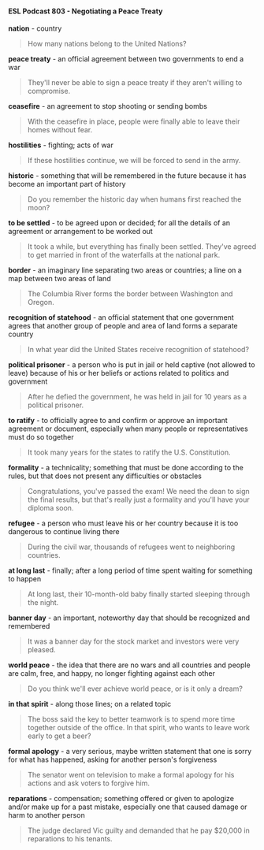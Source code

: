 #### ESL Podcast 803 - Negotiating a Peace Treaty

**nation** - country

> How many nations belong to the United Nations?

**peace treaty** - an official agreement between two governments to end a war

> They'll never be able to sign a peace treaty if they aren't willing to compromise.

**ceasefire** - an agreement to stop shooting or sending bombs

> With the ceasefire in place, people were finally able to leave their homes
without fear.

**hostilities** - fighting; acts of war

> If these hostilities continue, we will be forced to send in the army.

**historic** - something that will be remembered in the future because it has
become an important part of history

> Do you remember the historic day when humans first reached the moon?

**to be settled** - to be agreed upon or decided; for all the details of an agreement
or arrangement to be worked out

> It took a while, but everything has finally been settled. They've agreed to get
married in front of the waterfalls at the national park.

**border** - an imaginary line separating two areas or countries; a line on a map
between two areas of land

> The Columbia River forms the border between Washington and Oregon.

**recognition of statehood** - an official statement that one government agrees
that another group of people and area of land forms a separate country

> In what year did the United States receive recognition of statehood?

**political prisoner** - a person who is put in jail or held captive (not allowed to
leave) because of his or her beliefs or actions related to politics and government

> After he defied the government, he was held in jail for 10 years as a political
prisoner.

**to ratify** - to officially agree to and confirm or approve an important agreement
or document, especially when many people or representatives must do so
together

> It took many years for the states to ratify the U.S. Constitution.

**formality** - a technicality; something that must be done according to the rules,
but that does not present any difficulties or obstacles

> Congratulations, you've passed the exam! We need the dean to sign the final
results, but that's really just a formality and you'll have your diploma soon.

**refugee** - a person who must leave his or her country because it is too
dangerous to continue living there

> During the civil war, thousands of refugees went to neighboring countries.

**at long last** - finally; after a long period of time spent waiting for something to
happen

> At long last, their 10-month-old baby finally started sleeping through the night.

**banner day** - an important, noteworthy day that should be recognized and
remembered

> It was a banner day for the stock market and investors were very pleased.

**world peace** - the idea that there are no wars and all countries and people are
calm, free, and happy, no longer fighting against each other

> Do you think we'll ever achieve world peace, or is it only a dream?

**in that spirit** - along those lines; on a related topic

> The boss said the key to better teamwork is to spend more time together
outside of the office. In that spirit, who wants to leave work early to get a beer?

**formal apology** - a very serious, maybe written statement that one is sorry for
what has happened, asking for another person's forgiveness

> The senator went on television to make a formal apology for his actions and ask
voters to forgive him.

**reparations** - compensation; something offered or given to apologize and/or
make up for a past mistake, especially one that caused damage or harm to
another person

> The judge declared Vic guilty and demanded that he pay $20,000 in reparations
to his tenants.

